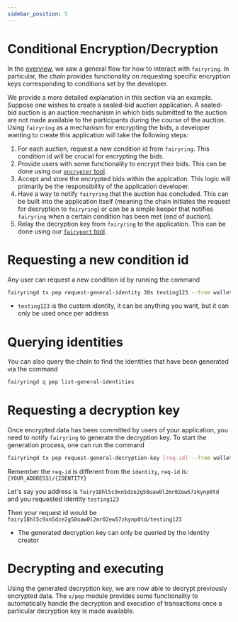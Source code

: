 ```yaml
---
sidebar_position: 5
---
```


# Conditional Encryption/Decryption

In the [overview](/docs/basics/overview.md), we saw a general flow for how to interact with `fairyring`.
In particular, the chain provides functionality on requesting specific encryption keys corresponding to conditions set by the developer.

We provide a more detailed explanation in this section via an example.
Suppose one wishes to create a sealed-bid auction application.
A sealed-bid auction is an auction mechanism in which bids submitted to the auction are not made available to the participants during the course of the auction.
Using `fairyring` as a mechanism for encrypting the bids, a developer wanting to create this application will take the following steps:

1. For each auction, request a new condition id from `fairyring`. This condition id will be crucial for encrypting the bids.
2. Provide users with some functionality to encrypt their bids. This can be done using our [`encrypter` tool](/docs/advanced/encrypt_tx.md).
3. Accept and store the encrypted bids within the applcation. This logic will primarily be the responsibility of the application developer.
4. Have a way to notify `fairyring` that the auction has concluded. This can be built into the application itself (meaning the chain initiates the request for decryption to `fairyring`) or can be a simple keeper that notifies `fairyring` when a certain condition has been met (end of auction).
5. Relay the decryption key from `fairyring` to the application. This can be done using our [`fairyport` tool](/docs/advanced/fairyport.md).

# Requesting a new condition id

Any user can request a new condition id by running the command

```bash
fairyringd tx pep request-general-identity 30s testing123 --from wallet1 --chain-id fairyring_devnet --home ./devnet_data/fairyring_devnet --keyring-backend test --gas-prices 1ufairy -y 2>&1
```
- `testing123` is the custom identity, it can be anything you want, but it can only be used once per address

# Querying identities

You can also query the chain to find the identities that have been generated via the command

```bash
fairyringd q pep list-general-identities
```

# Requesting a decryption key

Once encrypted data has been committed by users of your application, you need to notify `fairyring` to generate the decryption key.
To start the generation process, one can run the command

```bash
fairyringd tx pep request-general-decryption-key [req-id] --from wallet1 --chain-id fairyring_devnet --home ./devnet_data/fairyring_devnet --keyring-backend test --gas-prices 1ufairy -y 2>&1
```

Remember the `req-id` is different from the `identity`, `req-id` is: `{YOUR_ADDRESS}/{IDENTITY}`

Let's say you address is `fairy18hl5c9xn5dze2g50uaw0l2mr02ew57zkynp0td` and you requested identity `testing123`

Then your request id would be `fairy18hl5c9xn5dze2g50uaw0l2mr02ew57zkynp0td/testing123`

- The generated decryption key can only be queried by the identity creator

# Decrypting and executing

Using the generated decryption key, we are now able to decrypt previously encrypted data.
The `x/pep` module provides some functionality to automatically handle the decryption and execution of transactions once a particular decryption key is made available.
